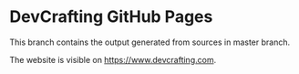 # DevCrafting GitHub Pages

This branch contains the output generated from sources in master branch.

The website is visible on https://www.devcrafting.com.